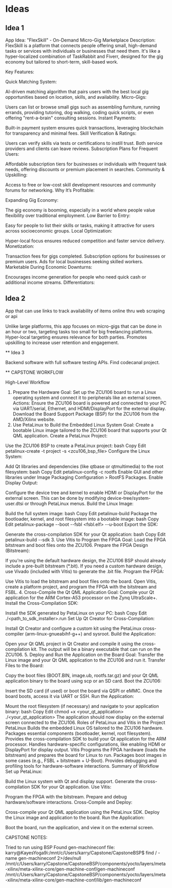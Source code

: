# Ideas

## Idea 1 

App Idea: "FlexSkill" - On-Demand Micro-Gig Marketplace
Description:
FlexSkill is a platform that connects people offering small, high-demand tasks or services with individuals or businesses that need them. It's like a hyper-localized combination of TaskRabbit and Fiverr, designed for the gig economy but tailored to short-term, skill-based work.

Key Features:

Quick Matching System:

AI-driven matching algorithm that pairs users with the best local gig opportunities based on location, skills, and availability.
Micro-Gigs:

Users can list or browse small gigs such as assembling furniture, running errands, providing tutoring, dog walking, coding quick scripts, or even offering "rent-a-brain" consulting sessions.
Instant Payments:

Built-in payment system ensures quick transactions, leveraging blockchain for transparency and minimal fees.
Skill Verification & Ratings:

Users can verify skills via tests or certifications to instill trust.
Both service providers and clients can leave reviews.
Subscription Plans for Frequent Users:

Affordable subscription tiers for businesses or individuals with frequent task needs, offering discounts or premium placement in searches.
Community & Upskilling:

Access to free or low-cost skill development resources and community forums for networking.
Why It’s Profitable:

Expanding Gig Economy:

The gig economy is booming, especially in a world where people value flexibility over traditional employment.
Low Barrier to Entry:

Easy for people to list their skills or tasks, making it attractive for users across socioeconomic groups.
Local Optimization:

Hyper-local focus ensures reduced competition and faster service delivery.
Monetization:

Transaction fees for gigs completed.
Subscription options for businesses or premium users.
Ads for local businesses seeking skilled workers.
Marketable During Economic Downturns:

Encourages income generation for people who need quick cash or additional income streams.
Differentiators:

## Idea 2

App that can use links to track availability of items online thru web scraping or api

Unlike large platforms, this app focuses on micro-gigs that can be done in an hour or two, targeting tasks too small for big freelancing platforms.
Hyper-local targeting ensures relevance for both parties.
Promotes upskilling to increase user retention and engagement.

** Idea 3

Backend software with full software testing APIs. Find codecanal project. 


** CAPSTONE WORKFLOW

High-Level Workflow
1. Prepare the Hardware
Goal: Set up the ZCU106 board to run a Linux operating system and connect it to peripherals like an external screen.
Actions:
Ensure the ZCU106 board is powered and connected to your PC via UART/serial, Ethernet, and HDMI/DisplayPort for the external display.
Download the Board Support Package (BSP) for the ZCU106 from the AMD/Xilinx website.
2. Use PetaLinux to Build the Embedded Linux System
Goal: Create a bootable Linux image tailored to the ZCU106 board that supports your Qt QML application.
Create a PetaLinux Project:

Use the ZCU106 BSP to create a PetaLinux project:
bash
Copy
Edit
petalinux-create -t project -s <zcu106_bsp_file>
Configure the Linux System:

Add Qt libraries and dependencies (like qtbase or qtmultimedia) to the root filesystem:
bash
Copy
Edit
petalinux-config -c rootfs
Enable GUI and other libraries under Image Packaging Configuration > RootFS Packages.
Enable Display Output:

Configure the device tree and kernel to enable HDMI or DisplayPort for the external screen. This can be done by modifying device-tree/system-user.dtsi or through PetaLinux menus.
Build the Linux Image:

Build the full system image:
bash
Copy
Edit
petalinux-build
Package the bootloader, kernel, and root filesystem into a bootable image:
bash
Copy
Edit
petalinux-package --boot --fsbl <fsbl.elf> --u-boot
Export the SDK:

Generate the cross-compilation SDK for your Qt application:
bash
Copy
Edit
petalinux-build --sdk
3. Use Vitis to Program the FPGA
Goal: Load the FPGA bitstream and boot files onto the ZCU106.
Prepare the FPGA Design (Bitstream):

If you're using the default hardware design, the ZCU106 BSP should already include a pre-built bitstream (*.bit).
If you need a custom hardware design, use Vivado (included with Vitis) to generate the .bit file.
Program the FPGA:

Use Vitis to load the bitstream and boot files onto the board.
Open Vitis, create a platform project, and program the FPGA with the bitstream and FSBL.
4. Cross-Compile the Qt QML Application
Goal: Compile your Qt application for the ARM Cortex-A53 processor on the Zynq UltraScale+.
Install the Cross-Compilation SDK:

Install the SDK generated by PetaLinux on your PC:
bash
Copy
Edit
./<path_to_sdk_installer>.run
Set Up Qt Creator for Cross-Compilation:

Install Qt Creator and configure a custom kit using the PetaLinux cross-compiler (arm-linux-gnueabihf-g++) and sysroot.
Build the Application:

Open your Qt QML project in Qt Creator and compile it using the cross-compilation kit.
The output will be a binary executable that can run on the ZCU106.
5. Deploy and Run the Application on the Board
Goal: Transfer the Linux image and your Qt QML application to the ZCU106 and run it.
Transfer Files to the Board:

Copy the boot files (BOOT.BIN, image.ub, rootfs.tar.gz) and your Qt QML application binary to the board using scp or an SD card.
Boot the ZCU106:

Insert the SD card (if used) or boot the board via QSPI or eMMC.
Once the board boots, access it via UART or SSH.
Run the Application:

Mount the root filesystem (if necessary) and navigate to your application binary:
bash
Copy
Edit
chmod +x <your_qt_application>
./<your_qt_application>
The application should now display on the external screen connected to the ZCU106.
Roles of PetaLinux and Vitis in the Project
PetaLinux
Builds the embedded Linux OS tailored to the ZCU106 hardware.
Packages essential components (bootloader, kernel, root filesystem).
Provides the cross-compilation SDK to build your Qt application for the ARM processor.
Handles hardware-specific configurations, like enabling HDMI or DisplayPort for display output.
Vitis
Programs the FPGA hardware (loads the bitstream) and prepares the board for Linux to run.
Packages boot images in some cases (e.g., FSBL + bitstream + U-Boot).
Provides debugging and profiling tools for hardware-software interactions.
Summary of Workflow
Set up PetaLinux:

Build the Linux system with Qt and display support.
Generate the cross-compilation SDK for your Qt application.
Use Vitis:

Program the FPGA with the bitstream.
Prepare and debug hardware/software interactions.
Cross-Compile and Deploy:

Cross-compile your Qt QML application using the PetaLinux SDK.
Deploy the Linux image and application to the board.
Run the Application:

Boot the board, run the application, and view it on the external screen.



CAPSTONE NOTES:

Tried to run using BSP
Found gen-machineconf file:
karry@KayesYoga9i:/mnt/c/Users/karry/Capstone/CapstoneBSP$ find / -name gen-machineconf 2>/dev/null
/mnt/c/Users/karry/Capstone/CapstoneBSP/components/yocto/layers/meta-xilinx/meta-xilinx-core/gen-machine-conf/gen-machineconf
/mnt/c/Users/karry/Capstone/CapstoneBSP/components/yocto/layers/meta-xilinx/meta-xilinx-core/gen-machine-conf/lib/gen-machineconf
